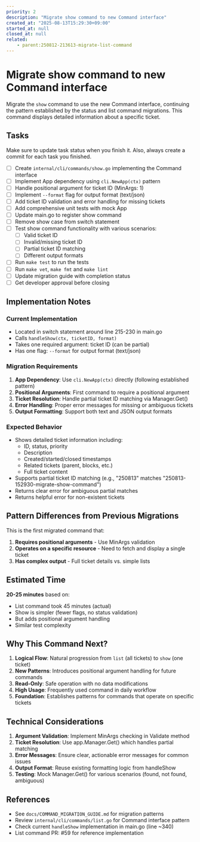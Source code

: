 ```yaml
---
priority: 2
description: "Migrate show command to new Command interface"
created_at: "2025-08-13T15:29:30+09:00"
started_at: null
closed_at: null
related:
    - parent:250812-213613-migrate-list-command
---
```


# Migrate show command to new Command interface

Migrate the `show` command to use the new Command interface, continuing the pattern established by the status and list command migrations. This command displays detailed information about a specific ticket.

## Tasks
Make sure to update task status when you finish it. Also, always create a commit for each task you finished.

- [ ] Create `internal/cli/commands/show.go` implementing the Command interface
- [ ] Implement App dependency using `cli.NewApp(ctx)` pattern
- [ ] Handle positional argument for ticket ID (MinArgs: 1)
- [ ] Implement `--format` flag for output format (text/json)
- [ ] Add ticket ID validation and error handling for missing tickets
- [ ] Add comprehensive unit tests with mock App
- [ ] Update main.go to register show command
- [ ] Remove show case from switch statement
- [ ] Test show command functionality with various scenarios:
  - [ ] Valid ticket ID
  - [ ] Invalid/missing ticket ID
  - [ ] Partial ticket ID matching
  - [ ] Different output formats
- [ ] Run `make test` to run the tests
- [ ] Run `make vet`, `make fmt` and `make lint`
- [ ] Update migration guide with completion status
- [ ] Get developer approval before closing

## Implementation Notes

### Current Implementation
- Located in switch statement around line 215-230 in main.go
- Calls `handleShow(ctx, ticketID, format)`
- Takes one required argument: ticket ID (can be partial)
- Has one flag: `--format` for output format (text/json)

### Migration Requirements
1. **App Dependency**: Use `cli.NewApp(ctx)` directly (following established pattern)
2. **Positional Arguments**: First command to require a positional argument
3. **Ticket Resolution**: Handle partial ticket ID matching via Manager.Get()
4. **Error Handling**: Proper error messages for missing or ambiguous tickets
5. **Output Formatting**: Support both text and JSON output formats

### Expected Behavior
- Shows detailed ticket information including:
  - ID, status, priority
  - Description
  - Created/started/closed timestamps
  - Related tickets (parent, blocks, etc.)
  - Full ticket content
- Supports partial ticket ID matching (e.g., "250813" matches "250813-152930-migrate-show-command")
- Returns clear error for ambiguous partial matches
- Returns helpful error for non-existent tickets

## Pattern Differences from Previous Migrations

This is the first migrated command that:
1. **Requires positional arguments** - Use MinArgs validation
2. **Operates on a specific resource** - Need to fetch and display a single ticket
3. **Has complex output** - Full ticket details vs. simple lists

## Estimated Time
**20-25 minutes** based on:
- List command took 45 minutes (actual)
- Show is simpler (fewer flags, no status validation)
- But adds positional argument handling
- Similar test complexity

## Why This Command Next?

1. **Logical Flow**: Natural progression from `list` (all tickets) to `show` (one ticket)
2. **New Patterns**: Introduces positional argument handling for future commands
3. **Read-Only**: Safe operation with no data modifications
4. **High Usage**: Frequently used command in daily workflow
5. **Foundation**: Establishes patterns for commands that operate on specific tickets

## Technical Considerations

1. **Argument Validation**: Implement MinArgs checking in Validate method
2. **Ticket Resolution**: Use app.Manager.Get() which handles partial matching
3. **Error Messages**: Ensure clear, actionable error messages for common issues
4. **Output Format**: Reuse existing formatting logic from handleShow
5. **Testing**: Mock Manager.Get() for various scenarios (found, not found, ambiguous)

## References

- See `docs/COMMAND_MIGRATION_GUIDE.md` for migration patterns
- Review `internal/cli/commands/list.go` for Command interface pattern
- Check current `handleShow` implementation in main.go (line ~340)
- List command PR: #59 for reference implementation